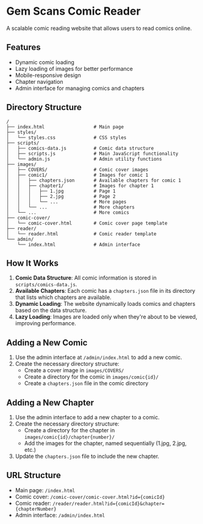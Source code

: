 # Gem Scans Comic Reader

A scalable comic reading website that allows users to read comics online.

## Features

- Dynamic comic loading
- Lazy loading of images for better performance
- Mobile-responsive design
- Chapter navigation
- Admin interface for managing comics and chapters

## Directory Structure

```
/
├── index.html                  # Main page
├── styles/
│   └── styles.css              # CSS styles
├── scripts/
│   ├── comics-data.js          # Comic data structure
│   ├── scripts.js              # Main JavaScript functionality
│   └── admin.js                # Admin utility functions
├── images/
│   ├── COVERS/                 # Comic cover images
│   ├── comic1/                 # Images for comic 1
│   │   ├── chapters.json       # Available chapters for comic 1
│   │   ├── chapter1/           # Images for chapter 1
│   │   │   ├── 1.jpg           # Page 1
│   │   │   ├── 2.jpg           # Page 2
│   │   │   └── ...             # More pages
│   │   └── ...                 # More chapters
│   └── ...                     # More comics
├── comic-cover/
│   └── comic-cover.html        # Comic cover page template
├── reader/
│   └── reader.html             # Comic reader template
└── admin/
    └── index.html              # Admin interface
```

## How It Works

1. **Comic Data Structure**: All comic information is stored in `scripts/comics-data.js`.
2. **Available Chapters**: Each comic has a `chapters.json` file in its directory that lists which chapters are available.
3. **Dynamic Loading**: The website dynamically loads comics and chapters based on the data structure.
4. **Lazy Loading**: Images are loaded only when they're about to be viewed, improving performance.

## Adding a New Comic

1. Use the admin interface at `/admin/index.html` to add a new comic.
2. Create the necessary directory structure:
   - Create a cover image in `images/COVERS/`
   - Create a directory for the comic in `images/comic{id}/`
   - Create a `chapters.json` file in the comic directory

## Adding a New Chapter

1. Use the admin interface to add a new chapter to a comic.
2. Create the necessary directory structure:
   - Create a directory for the chapter in `images/comic{id}/chapter{number}/`
   - Add the images for the chapter, named sequentially (1.jpg, 2.jpg, etc.)
3. Update the `chapters.json` file to include the new chapter.

## URL Structure

- Main page: `/index.html`
- Comic cover: `/comic-cover/comic-cover.html?id={comicId}`
- Comic reader: `/reader/reader.html?id={comicId}&chapter={chapterNumber}`
- Admin interface: `/admin/index.html`
